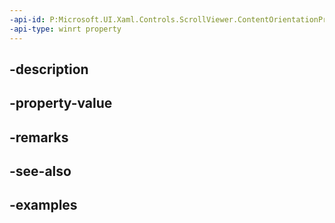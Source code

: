 ```yaml
---
-api-id: P:Microsoft.UI.Xaml.Controls.ScrollViewer.ContentOrientationProperty
-api-type: winrt property
---
```


## -description

## -property-value

## -remarks

## -see-also

## -examples

